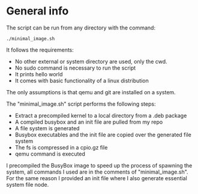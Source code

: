# General info

The script can be run from any directory with the command:

```
./minimal_image.sh
```

It follows the requirements:
- No other external or system directory are used, only the cwd.
- No sudo command is necessary to run the script
- It prints hello world
- It comes with basic functionality of a linux distribution

The only assumptions is that qemu and git are installed on a system.

The "minimal_image.sh" script performs the following steps:

- Extract a precompiled kernel to a local directory from a .deb package
- A compiled busybox and an init file are pulled from my repo
- A file system is generated
- Busybox executables and the init file are copied over the generated file system
- The fs is compressed in a cpio.gz file
- qemu command is executed


I precompiled the BusyBox image to speed up the process of spawning the system, all commands I used
are in the comments of "minimal_image.sh". For the same reason I provided an init file where I also
generate essential system file node.